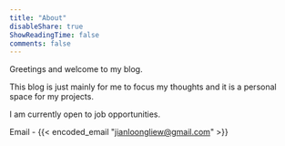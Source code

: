 ```yaml
---
title: "About"
disableShare: true
ShowReadingTime: false
comments: false
---
```


Greetings and welcome to my blog.

This blog is just mainly for me to focus my thoughts and it is a personal space for my projects.

I am currently open to job opportunities.

Email - {{< encoded_email "jianloongliew@gmail.com" >}}

<!-- 
### Teaching Experience

#### Monash University, Melbourne (April 2015 - Dec 2019)

Sessional Lecturer & Teaching Associate (Sessional)

Subjects previously taught includes:

| Unit Code | Name                                        |
| --------- | ------------------------------------------- |
| FIT1010   | Introduction to Software Engineering        |
| FIT5032   | Internet Applications Development           |
| FIT5042   | Enterprise Web Applications                 |
| FIT5120   | Industry Experience Project                 |
| FIT5136   | Software Engineering                        |
| FIT9131   | Programming Foundations in Java             |
| FIT9134   | Computer Architecture and Operating Systems |
| FIT9135   | Data Communications                         |

#### Key responsibilities

- Confidently assist students to become independent and collaborative learners during each studio session by encouraging participation as well as the motivation to learn from each other.
- Provide laboratory instructions, accessing student performance, tutoring students and determining course grades by advising students to always understand the materials before approaching a problem scenario.
- Participate in examination markings and the evaluation of final grades of each student.

#### Achievements

- Teaching Excellence Award Nominee for multiple subjects.
- Consistently achieving a Student Evaluation of Teaching and Units (SETU) score of 4 and above for each subject taught.
- Successfully mentored four teams to complete the industry experience project (FIT5120) subjects done in cooperation with Monash University and mentors from MYOB.

### Education

#### Master of Information Technology (Professional) - Monash University

- Completed a thesis titled "Category R-tree" under the supervision of Assoc. Prof. David Taniar
- Faculty of Information Technology Merit Scholarship

#### Bachelor of Computer Science & Software Engineering - Swinburne University

- Graduated with First Class Honors
- Swinburne University of Technology Merit Scholarship -->
